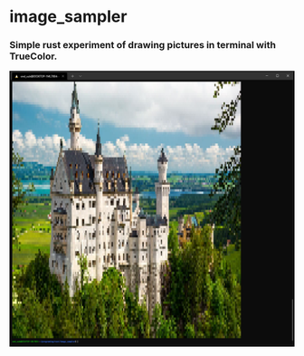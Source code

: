 # image_sampler
### Simple rust experiment of drawing pictures in terminal with TrueColor.

![example](https://github.com/GrahamHughesCode/image_sampler/blob/main/example.PNG)
